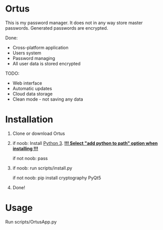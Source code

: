 # Ortus

This is my password manager.
It does not in any way store master passwords.
Generated passwords are encrypted.

Done:

- Cross-platform application
- Users system
- Password managing
- All user data is stored encrypted

TODO:

- Web interface
- Automatic updates
- Cloud data storage
- Clean mode - not saving any data

# Installation

1. Clone or download Ortus

2. if noob:
       Install [Python 3](https://www.python.org/downloads/). **<u>!!! Select "add python to path" option when installing !!!</u>**
   

   if not noob:
       pass

3. if noob:
       run scripts/install.py

   if not noob:
       pip install cryptography PyQt5

4. Done!

# Usage

Run scripts/OrtusApp.py